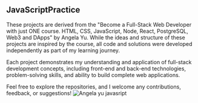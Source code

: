 ## JavaScriptPractice
These projects are derived from the "Become a Full-Stack Web Developer with just ONE course. HTML, CSS, JavaScript, Node, React, PostgreSQL, Web3 and DApps" by Angela Yu. While the ideas and structure of these projects are inspired by the course, all code and solutions were developed independently as part of my learning journey.

Each project demonstrates my understanding and application of full-stack development concepts, including front-end and back-end technologies, problem-solving skills, and ability to build complete web applications.

Feel free to explore the repositories, and I welcome any contributions, feedback, or suggestions!
![Angela yu javasript](https://github.com/user-attachments/assets/2e38786e-1d01-445b-8e0a-cda65658fa43)

